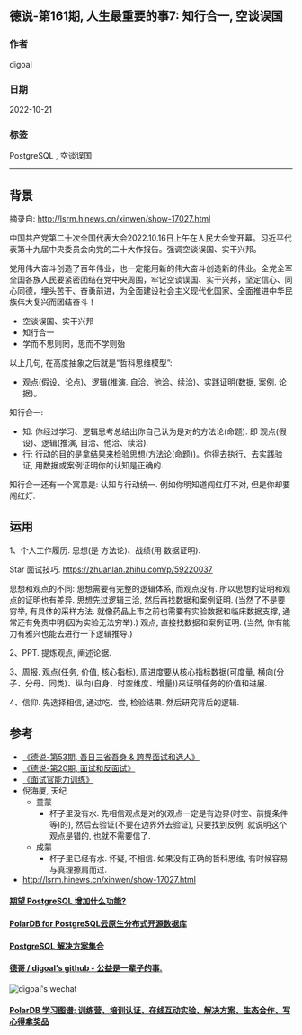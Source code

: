 ## 德说-第161期, 人生最重要的事7: 知行合一, 空谈误国   
                          
### 作者                          
digoal                          
                          
### 日期                          
2022-10-21                       
                          
### 标签                          
PostgreSQL , 空谈误国                
                          
----                          
                          
## 背景      
摘录自: http://lsrm.hinews.cn/xinwen/show-17027.html  
  
中国共产党第二十次全国代表大会2022.10.16日上午在人民大会堂开幕。习近平代表第十九届中央委员会向党的二十大作报告。强调空谈误国、实干兴邦。  
  
党用伟大奋斗创造了百年伟业，也一定能用新的伟大奋斗创造新的伟业。全党全军全国各族人民要紧密团结在党中央周围，牢记空谈误国、实干兴邦，坚定信心、同心同德，埋头苦干、奋勇前进，为全面建设社会主义现代化国家、全面推进中华民族伟大复兴而团结奋斗！  
  
  
- 空谈误国、实干兴邦   
- 知行合一   
- 学而不思则罔，思而不学则殆   
  
以上几句, 在高度抽象之后就是“哲科思维模型”:   
- 观点(假设、论点)、逻辑(推演. 自洽、他洽、续洽)、实践证明(数据, 案例. 论据)。    
  
知行合一:   
- 知: 你经过学习、逻辑思考总结出你自己认为是对的方法论(命题). 即 观点(假设)、逻辑(推演, 自洽、他洽、续洽).   
- 行: 行动的目的是拿结果来检验思想(方法论(命题))。你得去执行、去实践验证, 用数据或案例证明你的认知是正确的.   
  
知行合一还有一个寓意是: 认知与行动统一. 例如你明知道闯红灯不对, 但是你却要闯红灯.   
  
## 运用  
1、个人工作履历. 思想(是 方法论)、战绩(用 数据证明).      
  
Star 面试技巧. https://zhuanlan.zhihu.com/p/59220037       
  
思想和观点的不同: 思想需要有完整的逻辑体系, 而观点没有. 所以思想的证明和观点的证明也有差异.  思想先过逻辑三洽, 然后再找数据和案例证明. (当然了不是要穷举, 有具体的采样方法. 就像药品上市之前也需要有实验数据和临床数据支撑, 通常还有免责申明(因为实验无法穷举).)   观点, 直接找数据和案例证明. (当然, 你有能力有雅兴也能去进行一下逻辑推导.) 
  
2、PPT. 提炼观点, 阐述论据.    
  
3、周报. 观点(任务, 价值, 核心指标), 周进度要从核心指标数据(可度量, 横向(分子、分母、同类)、纵向(自身、时空维度、增量))来证明任务的价值和进展.     
  
4、信仰. 先选择相信, 通过吃、尝, 检验结果.  然后研究背后的逻辑.    
  
  
## 参考  
- [《德说-第53期, 吾日三省吾身 & 跨界面试和选人》](../202110/20211027_02.md)    
- [《德说-第20期, 面试和反面试》](../202108/20210825_02.md)    
- [《面试官能力训练》](../202108/20210823_04.md)    
- 倪海厦, 天纪    
    - 童蒙  
        - 杯子里没有水. 先相信观点是对的(观点一定是有边界(时空、前提条件等)的), 然后去验证(不要在边界外去验证), 只要找到反例, 就说明这个观点是错的, 也就不需要信了.    
    - 成蒙  
        - 杯子里已经有水. 怀疑, 不相信. 如果没有正确的哲科思维, 有时候容易与真理擦肩而过.    
- http://lsrm.hinews.cn/xinwen/show-17027.html    
  
  
#### [期望 PostgreSQL 增加什么功能?](https://github.com/digoal/blog/issues/76 "269ac3d1c492e938c0191101c7238216")
  
  
#### [PolarDB for PostgreSQL云原生分布式开源数据库](https://github.com/ApsaraDB/PolarDB-for-PostgreSQL "57258f76c37864c6e6d23383d05714ea")
  
  
#### [PostgreSQL 解决方案集合](https://yq.aliyun.com/topic/118 "40cff096e9ed7122c512b35d8561d9c8")
  
  
#### [德哥 / digoal's github - 公益是一辈子的事.](https://github.com/digoal/blog/blob/master/README.md "22709685feb7cab07d30f30387f0a9ae")
  
  
![digoal's wechat](../pic/digoal_weixin.jpg "f7ad92eeba24523fd47a6e1a0e691b59")
  
  
#### [PolarDB 学习图谱: 训练营、培训认证、在线互动实验、解决方案、生态合作、写心得拿奖品](https://www.aliyun.com/database/openpolardb/activity "8642f60e04ed0c814bf9cb9677976bd4")
  
